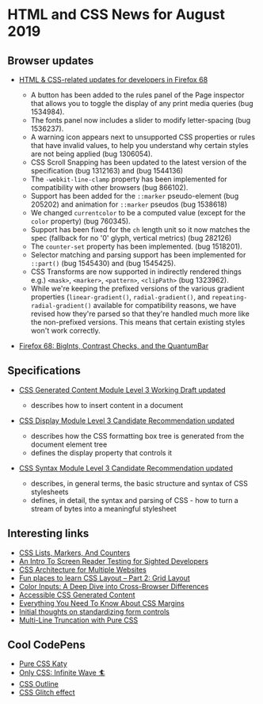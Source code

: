 # HTML and CSS News for August 2019

## Browser updates

- [HTML & CSS-related updates for developers in Firefox 68](https://developer.mozilla.org/en-US/docs/Mozilla/Firefox/Releases/68)
    + A button has been added to the rules panel of the Page inspector that allows you to toggle the display of any print media queries (bug 1534984).
    + The fonts panel now includes a slider to modify letter-spacing (bug 1536237).
    + A warning icon appears next to unsupported CSS properties or rules that have invalid values, to help you understand why certain styles are not being applied (bug 1306054).
    + CSS Scroll Snapping has been updated to the latest version of the specification (bug 1312163) and (bug 1544136)
    + The `-webkit-line-clamp` property has been implemented for compatibility with other browsers (bug 866102).
    + Support has been added for the `::marker` pseudo-element (bug 205202) and animation for `::marker` pseudos (bug 1538618)
    + We changed `currentcolor` to be a computed value (except for the `color` property)  (bug 760345).
    + Support has been fixed for the `ch` length unit so it now matches the spec (fallback for no '0' glyph, vertical metrics) (bug 282126)
    + The  `counter-set` property has been implemented. (bug 1518201).
    + Selector matching and parsing support has been implemented for `::part()` (bug 1545430) and (bug 1545425).
    + CSS Transforms are now supported in indirectly rendered things e.g.)  `<mask>`,  `<marker>`, `<pattern>`, `<clipPath>` (bug 1323962).
    + While we're keeping the prefixed versions of the various gradient properties (`linear-gradient()`, `radial-gradient()`, and `repeating-radial-gradient()` available for compatibility reasons, we have revised how they're parsed so that they're handled much more like the non-prefixed versions. This means that certain existing styles won't work correctly.

- [Firefox 68: BigInts, Contrast Checks, and the QuantumBar](https://hacks.mozilla.org/2019/07/firefox-68-bigints-contrast-checks-and-the-quantumbar/)

## Specifications

- [CSS Generated Content Module Level 3 Working Draft updated](https://www.w3.org/TR/css-content-3/)
    + describes how to insert content in a document

- [CSS Display Module Level 3 Candidate Recommendation updated](https://www.w3.org/TR/css-display-3/)
    + describes how the CSS formatting box tree is generated from the document element tree
    + defines the display property that controls it

- [CSS Syntax Module Level 3 Candidate Recommendation updated](https://www.w3.org/TR/css-syntax-3/)
    + describes, in general terms, the basic structure and syntax of CSS stylesheets
    + defines, in detail, the syntax and parsing of CSS - how to turn a stream of bytes into a meaningful stylesheet

## Interesting links

- [CSS Lists, Markers, And Counters](https://www.smashingmagazine.com/2019/07/css-lists-markers-counters/)
- [An Intro To Screen Reader Testing for Sighted Developers](http://uncaughtreferenceerror.com/a-crash-course-to-screenreaders-for-sighted-developers/)
- [CSS Architecture for Multiple Websites](https://medium.com/@elad/css-architecture-for-multiple-we)
- [Fun places to learn CSS Layout –  Part 2: Grid Layout](https://stephaniewalter.design/blog/fun-places-to-learn-css-layout-part-2-grid-layout/)
- [Color Inputs: A Deep Dive into Cross-Browser Differences](https://css-tricks.com/color-inputs-a-deep-dive-into-cross-browser-differences/)
- [Accessible CSS Generated Content](https://yatil.net/blog/accessible-css-generated-content)
- [Everything You Need To Know About CSS Margins](https://www.smashingmagazine.com/2019/07/margins-in-css/)
- [Initial thoughts on standardizing form controls](https://www.gwhitworth.com/blog/2019/07/form-controls-components/)
- [Multi-Line Truncation with Pure CSS ](https://css-tricks.com/multi-line-truncation-with-pure-css/)

## Cool CodePens

- [Pure CSS Katy](https://codepen.io/MalaikaIshtiaq/pen/OexbXz)
- [Only CSS: Infinite Wave 🏄](https://codepen.io/YusukeNakaya/pen/MMqwVw)
- [CSS Outline](https://codepen.io/ananyaneogi/pen/NZmLQQ)
- [CSS Glitch effect](https://codepen.io/Nirajanbasnet/pen/RzOwdg)